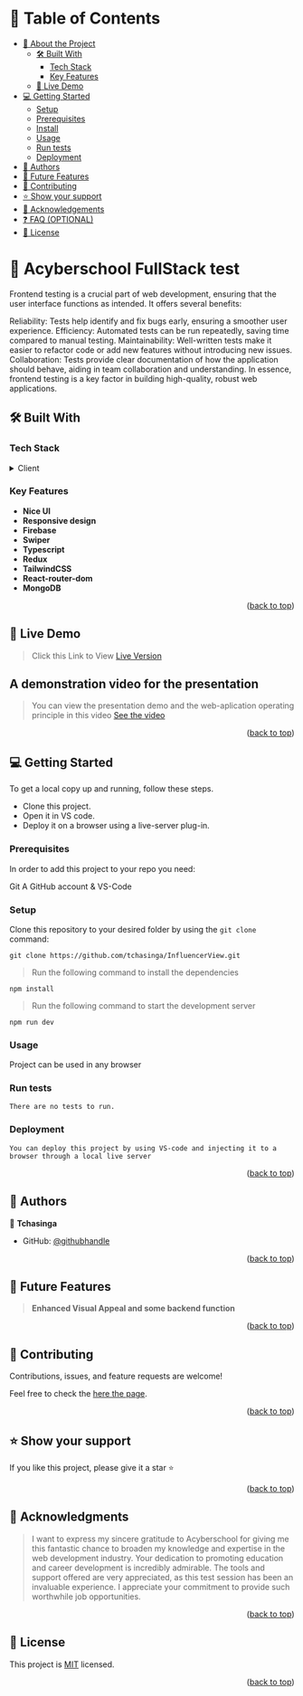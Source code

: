 <a name="readme-top"></a>

# 📗 Table of Contents

- [📖 About the Project](#about-project)
  - [🛠 Built With](#built-with)
    - [Tech Stack](#tech-stack)
    - [Key Features](#key-features)
  - [🚀 Live Demo](#live-demo)
- [💻 Getting Started](#getting-started)
  - [Setup](#setup)
  - [Prerequisites](#prerequisites)
  - [Install](#install)
  - [Usage](#usage)
  - [Run tests](#run-tests)
  - [Deployment](#deployment)
- [👥 Authors](#authors)
- [🔭 Future Features](#future-features)
- [🤝 Contributing](#contributing)
- [⭐️ Show your support](#support)
- [🙏 Acknowledgements](#acknowledgements)
- [❓ FAQ (OPTIONAL)](#faq)
- [📝 License](#license)


# 📖 Acyberschool FullStack test <a name="about-project"></a>

Frontend testing is a crucial part of web development, ensuring that the user interface functions as intended. It offers several benefits:

Reliability: Tests help identify and fix bugs early, ensuring a smoother user experience.
Efficiency: Automated tests can be run repeatedly, saving time compared to manual testing.
Maintainability: Well-written tests make it easier to refactor code or add new features without introducing new issues.
Collaboration: Tests provide clear documentation of how the application should behave, aiding in team collaboration and understanding.
In essence, frontend testing is a key factor in building high-quality, robust web applications.

## 🛠 Built With <a name="built-with"></a>

### Tech Stack <a name="tech-stack"></a>

<details>
  <summary>Client</summary>
  <ul>
    <li><a href="https://developer.mozilla.org/en-US/docs/Web/HTML">React.js (Typescript)</a></li>
    <li><a href="https://developer.mozilla.org/en-US/docs/Web/CSS">TailwindCSS</a></li>
    <li><a href="https://developer.mozilla.org/en-US/docs/Web/javascript">JavaScript</a></li>
  </ul>
</details>

### Key Features <a name="key-features"></a>

- **Nice UI**
- **Responsive design**
- **Firebase**
- **Swiper**
- **Typescript**
- **Redux**
- **TailwindCSS**
- **React-router-dom**
- **MongoDB**


<p align="right">(<a href="#readme-top">back to top</a>)</p>

## 🚀 Live Demo <a name="live-demo"></a>

>Click this Link to View [Live Version](https://frontendtest-flax.vercel.app)


## A demonstration video for the presentation
 
 >You can view the presentation demo and the web-aplication operating principle in this video [See the video](https://www.loom.com/share/5ca1d1c15f0540d69d895eacf1065b82?sid=b1fd595f-5e7d-458b-ba9a-9163d9c03b58)

<p align="right">(<a href="#readme-top">back to top</a>)</p>

## 💻 Getting Started <a name="getting-started"></a>

To get a local copy up and running, follow these steps.

- Clone this project.
- Open it in VS code.
- Deploy it on a browser using a live-server plug-in.

### Prerequisites

In order to add this project to your repo you need:

Git
A GitHub account &
VS-Code


### Setup

Clone this repository to your desired folder by using the `git clone` command:

```
git clone https://github.com/tchasinga/InfluencerView.git
```

> Run the following command to install the dependencies

```
npm install
```

> Run the following command to start the development server

```
npm run dev
```


### Usage

Project can be used in any browser

### Run tests
```
There are no tests to run.
```
### Deployment
```
You can deploy this project by using VS-code and injecting it to a browser through a local live server
```

<p align="right">(<a href="#readme-top">back to top</a>)</p>

## 👥 Authors <a name="authors"></a>

👤 **Tchasinga**

- GitHub: [@githubhandle](https://github.com/tchasinga)


<p align="right">(<a href="#readme-top">back to top</a>)</p>

## 🔭 Future Features <a name="future-features"></a>

> **Enhanced Visual Appeal and some backend function**


<p align="right">(<a href="#readme-top">back to top</a>)</p>

## 🤝 Contributing <a name="contributing"></a>

Contributions, issues, and feature requests are welcome!

Feel free to check the [here the page](https://github.com/tchasinga/InfluencerView/issues/2).

<p align="right">(<a href="#readme-top">back to top</a>)</p>

## ⭐️ Show your support <a name="support"></a>

If you like this project, please give it a star ⭐️

<p align="right">(<a href="#readme-top">back to top</a>)</p>

## 🙏 Acknowledgments <a name="acknowledgements"></a>

> I want to express my sincere gratitude to Acyberschool for giving me this fantastic chance to broaden my knowledge and expertise in the web development industry. Your dedication to promoting education and career development is incredibly admirable. The tools and support offered are very appreciated, as this test session has been an invaluable experience. I appreciate your commitment to provide such worthwhile job opportunities. 

<p align="right">(<a href="#readme-top">back to top</a>)</p>

## 📝 License <a name="license"></a>

This project is [MIT](./LICENSE) licensed.

<p align="right">(<a href="#readme-top">back to top</a>)</p>
